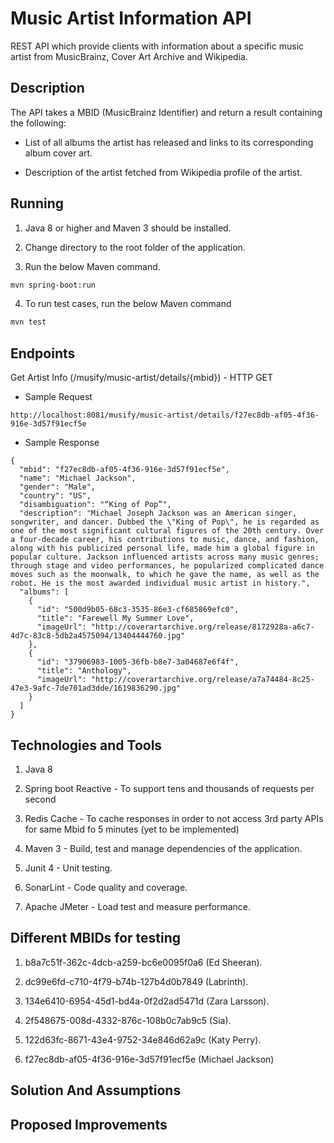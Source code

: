 # Music Artist Information API 

REST API which provide clients with information about a specific music artist from MusicBrainz, Cover Art Archive and Wikipedia.

## Description

The API takes a MBID (MusicBrainz Identifier) and return a result containing the following:

- List of all albums the artist has released and links to its corresponding album cover art.

- Description of the artist fetched from Wikipedia profile of the artist.

## Running

1. Java 8 or higher and Maven 3 should be installed.

2. Change directory to the root folder of the application.

3. Run the below Maven command.

```bash
mvn spring-boot:run
```
4. To run test cases, run the below Maven command

```bash
mvn test
```

## Endpoints

Get Artist Info (/musify/music-artist/details/{mbid}) - HTTP GET

- Sample Request

```
http://localhost:8081/musify/music-artist/details/f27ec8db-af05-4f36-916e-3d57f91ecf5e
```

- Sample Response

```
{
  "mbid": "f27ec8db-af05-4f36-916e-3d57f91ecf5e",
  "name": "Michael Jackson",
  "gender": "Male",
  "country": "US",
  "disambiguation": "“King of Pop”",
  "description": "Michael Joseph Jackson was an American singer, songwriter, and dancer. Dubbed the \"King of Pop\", he is regarded as one of the most significant cultural figures of the 20th century. Over a four-decade career, his contributions to music, dance, and fashion, along with his publicized personal life, made him a global figure in popular culture. Jackson influenced artists across many music genres; through stage and video performances, he popularized complicated dance moves such as the moonwalk, to which he gave the name, as well as the robot. He is the most awarded individual music artist in history.",
  "albums": [
    {
      "id": "500d9b05-68c3-3535-86e3-cf685869efc0",
      "title": "Farewell My Summer Love",
      "imageUrl": "http://coverartarchive.org/release/8172928a-a6c7-4d7c-83c8-5db2a4575094/13404444760.jpg"
    },
    {
      "id": "37906983-1005-36fb-b8e7-3a04687e6f4f",
      "title": "Anthology",
      "imageUrl": "http://coverartarchive.org/release/a7a74484-8c25-47e3-9afc-7de701ad3dde/1619836290.jpg"
    }
  ]
}
```

## Technologies and Tools

1. Java 8

2. Spring boot Reactive - To support tens and thousands of requests per second

3. Redis Cache - To cache responses in order to not access 3rd party APIs for same Mbid fo 5 minutes (yet to be implemented)

3. Maven 3 - Build, test and manage dependencies of the application.

4. Junit 4 - Unit testing.

5. SonarLint - Code quality and coverage.

6. Apache JMeter - Load test and measure performance.

## Different MBIDs for testing

1. b8a7c51f-362c-4dcb-a259-bc6e0095f0a6 (Ed Sheeran).

2. dc99e6fd-c710-4f79-b74b-127b4d0b7849 (Labrinth).

3. 134e6410-6954-45d1-bd4a-0f2d2ad5471d (Zara Larsson).

4. 2f548675-008d-4332-876c-108b0c7ab9c5 (Sia).

5. 122d63fc-8671-43e4-9752-34e846d62a9c (Katy Perry).

6. f27ec8db-af05-4f36-916e-3d57f91ecf5e (Michael Jackson)

## Solution And Assumptions


## Proposed Improvements
